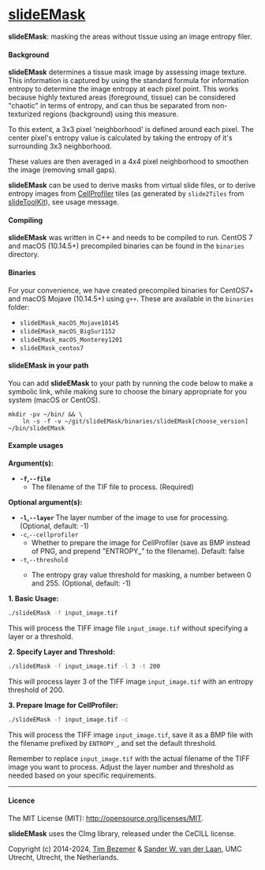 [slideEMask](https://github.com/swvanderlaan/slideEMask)
============

**slideEMask**: masking the areas without tissue using an image entropy filer.

#### Background
**slideEMask** determines a tissue mask image by assessing image texture. This information is captured by using the standard formula for information entropy to determine the image entropy at each pixel point. This works because highly textured areas (foreground, tissue) can be considered "chaotic" in terms of entropy, and can thus be separated from non-texturized regions (background) using this measure.

To this extent, a 3x3 pixel 'neighborhood' is defined around each pixel. The center pixel's entropy value is calculated by taking the entropy of it's surrounding 3x3 neighborhood.

These values are then averaged in a 4x4 pixel neighborhood to smoothen the image (removing small gaps).

**slideEMask** can be used to derive masks from virtual slide files, or to derive entropy images from [CellProfiler](https://cellprofiler.org) tiles (as generated by `slide2Tiles` from [slideToolKit](https://github.com/swvanderlaan/slideToolKit)), see usage message.


#### Compiling
**slideEMask** was written in C++ and needs to be compiled to run. CentOS 7 and macOS (10.14.5+) precompiled binaries can be found in the `binaries` directory.

#### Binaries

For your convenience, we have created precompiled binaries for CentOS7+ and macOS Mojave (10.14.5+) using `g++`. These are available in the `binaries` folder:

- `slideEMask_macOS_Mojave10145`
- `slideEMask_macOS_BigSur1152`
- `slideEMask_macOS_Monterey1201`
- `slideEMask_centos7`

#### slideEMask in your path
You can add **slideEMask** to your path by running the code below to make a symbolic link, while making sure to choose the binary appropriate for you system (macOS or CentOS).

```
mkdir -pv ~/bin/ && \
	ln -s -f -v ~/git/slideEMask/binaries/slideEMask[choose_version] ~/bin/slideEMask
```

#### Example usages

**Argument(s):**
- **`-f`,`--file` <string>**
  - The filename of the TIF file to process. (Required)

**Optional argument(s):**
- **`-l`,`--layer` <integer>**
The layer number of the image to use for processing. (Optional, default: -1)
- `-c`,`--cellprofiler`
  - Whether to prepare the image for CellProfiler (save as BMP instead of PNG, and prepend "ENTROPY_" to the filename). Default: false
- `-t`,`--threshold` <integer>
  - The entropy gray value threshold for masking, a number between 0 and 255. (Optional, default: -1)


**1. Basic Usage:**
   ```bash
   ./slideEMask -f input_image.tif
   ```
   This will process the TIFF image file `input_image.tif` without specifying a layer or a threshold.

**2. Specify Layer and Threshold:**
   ```bash
   ./slideEMask -f input_image.tif -l 3 -t 200
   ```
   This will process layer 3 of the TIFF image `input_image.tif` with an entropy threshold of 200.

**3. Prepare Image for CellProfiler:**
   ```bash
   ./slideEMask -f input_image.tif -c
   ```
   This will process the TIFF image `input_image.tif`, save it as a BMP file with the filename prefixed by `ENTROPY_`, and set the default threshold.

Remember to replace `input_image.tif` with the actual filename of the TIFF image you want to process. Adjust the layer number and threshold as needed based on your specific requirements.

-----------------------------------------------
#### Licence
The MIT License (MIT): <http://opensource.org/licenses/MIT>.

**slideEMask** uses the CImg library, released under the CeCILL license.

Copyright (c) 2014-2024, [Tim Bezemer](https://github.com/tbezemer) & [Sander W. van der Laan](https://github.com/swvanderlaan), UMC Utrecht, Utrecht, the Netherlands.

